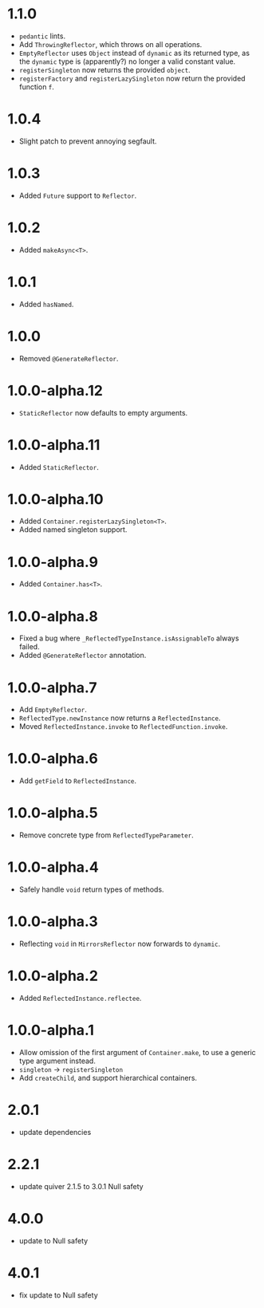 # 1.1.0
* `pedantic` lints.
* Add `ThrowingReflector`, which throws on all operations.
* `EmptyReflector` uses `Object` instead of `dynamic` as its returned
type, as the `dynamic` type is (apparently?) no longer a valid constant value.
* `registerSingleton` now returns the provided `object`.
* `registerFactory` and `registerLazySingleton` now return the provided function `f`.

# 1.0.4
* Slight patch to prevent annoying segfault.

# 1.0.3
* Added `Future` support to `Reflector`.

# 1.0.2
* Added `makeAsync<T>`.

# 1.0.1
* Added `hasNamed`.

# 1.0.0
* Removed `@GenerateReflector`.

# 1.0.0-alpha.12
* `StaticReflector` now defaults to empty arguments.

# 1.0.0-alpha.11
* Added `StaticReflector`.

# 1.0.0-alpha.10
* Added `Container.registerLazySingleton<T>`.
* Added named singleton support.

# 1.0.0-alpha.9
* Added `Container.has<T>`.

# 1.0.0-alpha.8
* Fixed a bug where `_ReflectedTypeInstance.isAssignableTo` always failed.
* Added `@GenerateReflector` annotation.

# 1.0.0-alpha.7
* Add `EmptyReflector`.
* `ReflectedType.newInstance` now returns a `ReflectedInstance`.
* Moved `ReflectedInstance.invoke` to `ReflectedFunction.invoke`.

# 1.0.0-alpha.6
* Add `getField` to `ReflectedInstance`.

# 1.0.0-alpha.5
* Remove concrete type from `ReflectedTypeParameter`.

# 1.0.0-alpha.4
* Safely handle `void` return types of methods.

# 1.0.0-alpha.3
* Reflecting `void` in `MirrorsReflector` now forwards to `dynamic`.

# 1.0.0-alpha.2
* Added `ReflectedInstance.reflectee`.

# 1.0.0-alpha.1
* Allow omission of the first argument of `Container.make`, to use
a generic type argument instead.
* `singleton` -> `registerSingleton`
* Add `createChild`, and support hierarchical containers.

# 2.0.1

- update dependencies

# 2.2.1

-  update quiver 2.1.5 to 3.0.1 Null safety

# 4.0.0

-  update to Null safety

# 4.0.1 

-  fix update to Null safety
